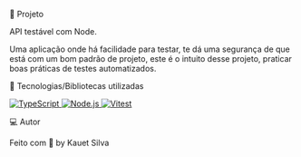 📃 Projeto

API testável com Node.

Uma aplicação onde há facilidade para testar, te dá uma segurança de que está com um bom padrão de projeto, este é o intuito desse projeto, praticar boas práticas de testes automatizados.

🚀 Tecnologias/Bibliotecas utilizadas

<a href="https://www.typescriptlang.org/" target="_blank"> <img src="https://img.shields.io/badge/-TypeScript-3178C6?style=flat-square&logo=TypeScript&logoColor=white" alt="TypeScript"> </a>
<a href="https://nodejs.org/en/" target="_blank"> <img src="https://img.shields.io/badge/-Node.js-32CD32?style=flat-square&logo=Node.js&logoColor=white" alt="Node.js"> </a>
<a href="https://vitest.dev/" target="_blank"> <img src="https://img.shields.io/badge/-Vitest-86B91A?style=flat-square&logo=vite&logoColor=white" alt="Vitest"> </a>


💻 Autor

Feito com 💜 by Kauet Silva
